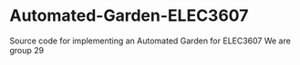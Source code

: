 # Automated-Garden-ELEC3607
Source code for implementing an Automated Garden for ELEC3607
We are group 29
